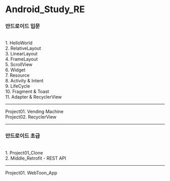 # Android_Study_RE
<h3>안드로이드 입문</h3><br>
1. HelloWorld<br>
2. RelativeLayout<br>
3. LinearLayout<br>
4. FrameLayout<br>
5. ScrollView<br>
6. Widget<br>
7. Resource<br>
8. Activity & Intent<br>
9. LifeCycle<br>
10. Fragment & Toast<br>
11. Adapter & RecyclerView<br>
<hr>
Project01. Vending Machine<br>
Project02. RecyclerView<br>
<hr>
<h3>안드로이드 초급</h3><br>
1. Project01_Clone<br>
2. Middle_Retrofit - REST API<br>
<hr>
Project01. WebToon_App<br>
